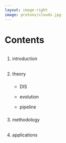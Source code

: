 ```yaml
---
layout: image-right
image: protons/clouds.jpg
---
```


# Contents

<div style="height: 2rem"/>

1. <Link to="3">introduction</Link>
2. <Link to="5">theory</Link>

    - <Link to="6">DIS</Link>
    - <Link to="12">evolution</Link>
    - <Link to="16">pipeline</Link>

3. <Link to="18">methodology</Link>
4. <Link to="24">applications</Link>

<style>
  li {
    line-height: 3rem !important;
  }
  li li {
    line-height: 2rem !important;
  }
</style>
